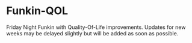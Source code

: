 # Funkin-QOL
Friday Night Funkin with Quality-Of-Life improvements. Updates for new weeks may be delayed slightly but will be added as soon as possible.
